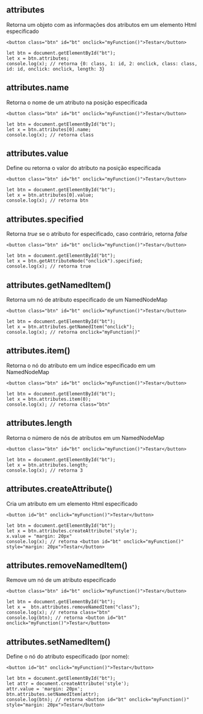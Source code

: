 ## attributes
Retorna um objeto com as informações dos atributos em um elemento Html especificado

    <button class="btn" id="bt" onclick="myFunction()">Testar</button>
    
    let btn = document.getElementById("bt");
    let x = btn.attributes; 
    console.log(x); // retorna {0: class, 1: id, 2: onclick, class: class, id: id, onclick: onclick, length: 3}

## attributes.name
Retorna o nome de um atributo na posição especificada

    <button class="btn" id="bt" onclick="myFunction()">Testar</button>
    
    let btn = document.getElementById("bt");
    let x = btn.attributes[0].name; 
    console.log(x); // retorna class

## attributes.value 
Define ou retorna o valor do atributo na posição especificada

    <button class="btn" id="bt" onclick="myFunction()">Testar</button>
    
    let btn = document.getElementById("bt");
    let x = btn.attributes[0].value;
    console.log(x); // retorna btn

## attributes.specified 
Retorna *true* se o atributo for especificado, caso contrário, retorna *false*

    <button class="btn" id="bt" onclick="myFunction()">Testar</button>
    
    let btn = document.getElementById("bt");
    let x = btn.getAttributeNode("onclick").specified;
    console.log(x); // retorna true
    
## attributes.getNamedItem()
Retorna um nó de atributo especificado de um NamedNodeMap
    
    <button class="btn" id="bt" onclick="myFunction()">Testar</button>
    
    let btn = document.getElementById("bt");
    let x = btn.attributes.getNamedItem("onclick"); 
    console.log(x); // retorna onclick="myFunction()"

## attributes.item()
Retorna o nó do atributo em um índice especificado em um NamedNodeMap
    
    <button class="btn" id="bt" onclick="myFunction()">Testar</button>
    
    let btn = document.getElementById("bt");
    let x = btn.attributes.item(0);  
    console.log(x); // retorna class="btn"

## attributes.length 
Retorna o número de nós de atributos em um NamedNodeMap

    <button class="btn" id="bt" onclick="myFunction()">Testar</button>
    
    let btn = document.getElementById("bt");
    let x = btn.attributes.length;
    console.log(x); // retorna 3
    
## attributes.createAttribute()
Cria um atributo em um elemento Html especificado

    <button id="bt" onclick="myFunction()">Testar</button>
    
    let btn = document.getElementById("bt");
    let x = btn.attributes.createAttribute('style');
    x.value = "margin: 20px"
    console.log(x); // retorna <button id="bt" onclick="myFunction()" style="margin: 20px">Testar</button>

## attributes.removeNamedItem()
Remove um nó de um atributo especificado

    <button class="btn" id="bt" onclick="myFunction()">Testar</button>
    
    let btn = document.getElementById("bt");
    let x =  btn.attributes.removeNamedItem("class");
    console.log(x); // retorna class="btn"
    console.log(btn); // retorna <button id="bt" onclick="myFunction()">Testar</button>
   

## attributes.setNamedItem()
Define o nó do atributo especificado (por nome):

    <button id="bt" onclick="myFunction()">Testar</button>
    
    let btn = document.getElementById("bt");
    let attr = document.createAttribute('style');
    attr.value = 'margin: 20px';
    btn.attributes.setNamedItem(attr);
    console.log(btn); // retorna <button id="bt" onclick="myFunction()" style="margin: 20px">Testar</button>
